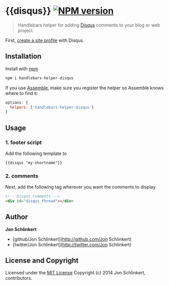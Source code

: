 # {{disqus}} [![NPM version](https://badge.fury.io/js/handlebars-helper-disqus.png)](http://badge.fury.io/js/handlebars-helper-disqus)

> Handlebars helper for adding [Disqus](https://disqus.com/) comments to your blog or web project.

First, [create a site profile](http://disqus.com/admin/create/) with Disqus.

## Installation

Install with [npm](npmjs.org)

```bash
npm i handlebars-helper-disqus
```

If you use [Assemble](https://github.com/assemble/assemble), make sure you register the helper so Assemble knows where to find it:

```js
options: {
  helpers: ['handlebars-helper-disqus']
}
```

## Usage

### 1. footer script

Add the following template to

```html
{{disqus "my-shortname"}}
```

### 2. comments

Next, add the following tag wherever you want the comments to display.

```html
<!-- Disqus Comments -->
<div id="disqus_thread"></div>
```

## Author

**Jon Schlinkert**

+ [github/Jon Schlinkert](http://github.com/Jon Schlinkert)
+ [twitter/Jon Schlinkert](http://twitter.com/Jon Schlinkert)

## License and Copyright

Licensed under the [MIT License](./LICENSE-MIT)
Copyright (c) 2014 Jon Schlinkert, contributors.